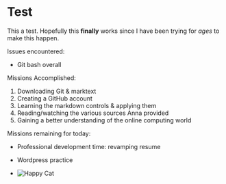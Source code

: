 # Test
This a test. 
Hopefully this **finally** works since I have been trying for _ages_ to make this happen. 

Issues encountered:  
- Git bash overall

Missions Accomplished:
1. Downloading Git & marktext
2. Creating a GitHub account
3. Learning the markdown controls & applying them
4. Reading/watching the various sources Anna provided
5. Gaining a better understanding of the online computing world

Missions remaining for today:
- Professional development time: revamping resume
- Wordpress practice

- ![Happy Cat](https://plus.unsplash.com/premium_photo-1677545183884-421157b2da02?q=80&w=2944&auto=format&fit=crop&ixlib=rb-4.0.3&ixid=M3wxMjA3fDB8MHxwaG90by1wYWdlfHx8fGVufDB8fHx8fA%3D%3D)
